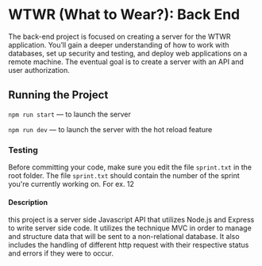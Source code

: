 # WTWR (What to Wear?): Back End
The back-end project is focused on creating a server for the WTWR application. You’ll gain a deeper understanding of how to work with databases, set up security and testing, and deploy web applications on a remote machine. The eventual goal is to create a server with an API and user authorization.
## Running the Project
`npm run start` — to launch the server 

`npm run dev` — to launch the server with the hot reload feature

### Testing
Before committing your code, make sure you edit the file `sprint.txt` in the root folder. The file `sprint.txt` should contain the number of the sprint you're currently working on. For ex. 12

#### Description
this project is a server side Javascript API that utilizes Node.js and Express to write server side code. It utilizes the technique MVC in order to manage and structure data that will be sent to a non-relational database. It also includes the handling of different http request with their respective status and errors if they were to occur. 
